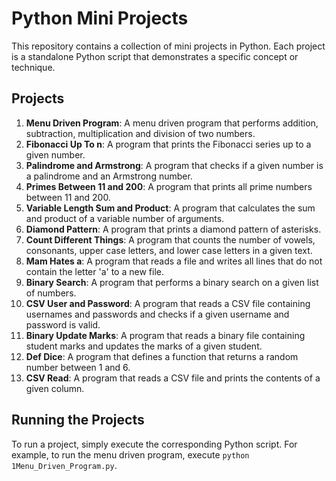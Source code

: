 # Python Mini Projects

This repository contains a collection of mini projects in Python. Each project is a standalone Python script that demonstrates a specific concept or technique.

## Projects

1. **Menu Driven Program**: A menu driven program that performs addition, subtraction, multiplication and division of two numbers.
2. **Fibonacci Up To n**: A program that prints the Fibonacci series up to a given number.
3. **Palindrome and Armstrong**: A program that checks if a given number is a palindrome and an Armstrong number.
4. **Primes Between 11 and 200**: A program that prints all prime numbers between 11 and 200.
5. **Variable Length Sum and Product**: A program that calculates the sum and product of a variable number of arguments.
6. **Diamond Pattern**: A program that prints a diamond pattern of asterisks.
7. **Count Different Things**: A program that counts the number of vowels, consonants, upper case letters, and lower case letters in a given text.
8. **Mam Hates a**: A program that reads a file and writes all lines that do not contain the letter 'a' to a new file.
9. **Binary Search**: A program that performs a binary search on a given list of numbers.
10. **CSV User and Password**: A program that reads a CSV file containing usernames and passwords and checks if a given username and password is valid.
11. **Binary Update Marks**: A program that reads a binary file containing student marks and updates the marks of a given student.
12. **Def Dice**: A program that defines a function that returns a random number between 1 and 6.
13. **CSV Read**: A program that reads a CSV file and prints the contents of a given column.

## Running the Projects

To run a project, simply execute the corresponding Python script. For example, to run the menu driven program, execute `python 1Menu_Driven_Program.py`.
